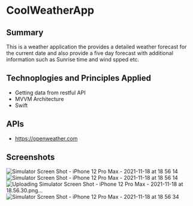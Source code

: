 # CoolWeatherApp

## Summary
This is a weather application the provides a detailed weather forecast for the current date and also provide a five day forecast with additional information such as Sunrise time and wind spped etc.

## Technoplogies and Principles Applied
- Getting data from restful API
- MVVM Architecture
- Swift

## APIs
- https://openweather.com
## Screenshots
![Simulator Screen Shot - iPhone 12 Pro Max - 2021-11-18 at 18 56 14](https://user-images.githubusercontent.com/80006278/142461053-c87d0555-1098-4d22-8e8a-fdec7d046d5c.png)
![Simulator Screen Shot - iPhone 12 Pro Max - 2021-11-18 at 18 56 14](https://user-images.githubusercontent.com/80006278/142461053-c87d0555-1098-4d22-8e8a-fdec7d046d5c.png)
![Uploading Simulator Screen Shot - iPhone 12 Pro Max - 2021-11-18 at 18.56.30.png…]()
![Simulator Screen Shot - iPhone 12 Pro Max - 2021-11-18 at 18 56 34](https://user-images.githubusercontent.com/80006278/142461073-dfc103c9-68d9-4b8b-91eb-64eb39c86098.png)
